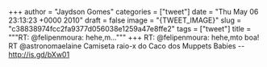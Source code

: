 
+++
author = "Jaydson Gomes"
categories = ["tweet"]
date = "Thu May 06 23:13:23 +0000 2010"
draft = false
image = "{TWEET_IMAGE}"
slug = "c38838974fcc2fa9377d056038e1259a47e8ffe2"
tags = ["tweet"]
title = """RT: @felipenmoura: hehe,m..."""
+++
RT: @felipenmoura: hehe,mto boa! RT @astronomaelaine Camiseta raio-x do Caco dos Muppets Babies -- http://is.gd/bXw01
